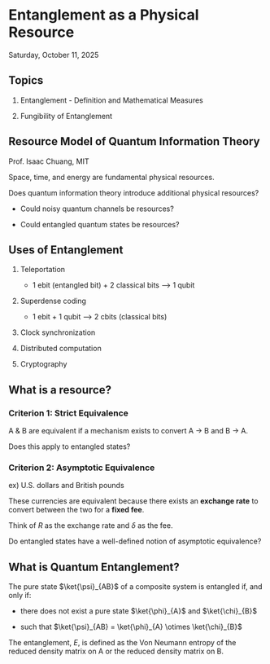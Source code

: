 # Entanglement as a Physical Resource

Saturday, October 11, 2025

## Topics

1. Entanglement - Definition and Mathematical Measures

2. Fungibility of Entanglement

## Resource Model of Quantum Information Theory

Prof. Isaac Chuang, MIT

Space, time, and energy are fundamental physical resources.

Does quantum information theory introduce additional physical resources?

  - Could noisy quantum channels be resources?

  - Could entangled quantum states be resources?

## Uses of Entanglement

1. Teleportation

    - 1 ebit (entangled bit) + 2 classical bits --> 1 qubit

2. Superdense coding

    - 1 ebit + 1 qubit --> 2 cbits (classical bits)

3. Clock synchronization

4. Distributed computation

5. Cryptography

## What is a resource?

### Criterion 1: Strict Equivalence

A & B are equivalent if a mechanism exists to convert A -> B and B -> A.

Does this apply to entangled states?

### Criterion 2: Asymptotic Equivalence

ex) U.S. dollars and British pounds

These currencies are equivalent because there exists an __exchange rate__ to convert between the two for a __fixed fee__.

Think of ${R}$ as the exchange rate and $\delta$ as the fee.

Do entangled states have a well-defined notion of asymptotic equivalence?

## What is Quantum Entanglement?

The pure state $\ket{\psi}_{AB}$ of a composite system is entangled if, and only if: 

  - there does not exist a pure state $\ket{\phi}_{A}$ and $\ket{\chi}_{B}$

  - such that $\ket{\psi}_{AB} = \ket{\phi}_{A} \otimes \ket{\chi}_{B}$

The entanglement, $E$, is defined as the Von Neumann entropy of the reduced density matrix on A or the reduced density matrix on B.



